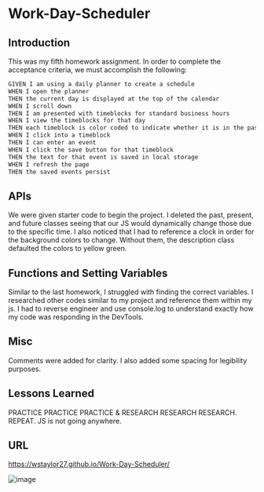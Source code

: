 # Work-Day-Scheduler

## Introduction

This was my fifth homework assignment. In order to complete the acceptance criteria, we must accomplish the following:

```md
GIVEN I am using a daily planner to create a schedule
WHEN I open the planner
THEN the current day is displayed at the top of the calendar
WHEN I scroll down
THEN I am presented with timeblocks for standard business hours
WHEN I view the timeblocks for that day
THEN each timeblock is color coded to indicate whether it is in the past, present, or future
WHEN I click into a timeblock
THEN I can enter an event
WHEN I click the save button for that timeblock
THEN the text for that event is saved in local storage
WHEN I refresh the page
THEN the saved events persist
```

## APIs

We were given starter code to begin the project. I deleted the past, present, and future classes seeing that our JS would dynamically change those due to the specific time. I also noticed that I had to reference a clock in order for the background colors to change. Without them, the description class defaulted the colors to yellow green.

## Functions and Setting Variables
 
Similar to the last homework, I struggled with finding the correct variables. I researched other codes similar to my project and reference them within my js. I had to reverse engineer and use console.log to understand exactly how my code was responding in the DevTools.


## Misc
  
Comments were added for clarity. I also added some spacing for legibility purposes.

## Lessons Learned

PRACTICE PRACTICE PRACTICE & RESEARCH RESEARCH RESEARCH. REPEAT. JS is not going anywhere.

## URL

https://wstaylor27.github.io/Work-Day-Scheduler/

![image](https://user-images.githubusercontent.com/54382901/132438132-d8ee1a0c-a07b-454f-84cc-daec6fd5be5a.png)
